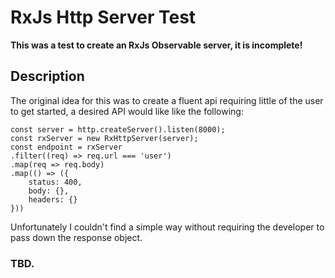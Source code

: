 # RxJs Http Server Test

**This was a test to create an RxJs Observable server, it is incomplete!**

## Description

The original idea for this was to create a fluent api requiring little of the user to get started, a desired API would like like the following:

```
const server = http.createServer().listen(8000);
const rxServer = new RxHttpServer(server);
const endpoint = rxServer
.filter((req) => req.url === 'user')
.map(req => req.body)
.map(() => ({
    status: 400,
    body: {},
    headers: {}
}))
```

Unfortunately I couldn't find a simple way without requiring the developer to pass down the response object.

### **TBD.**
